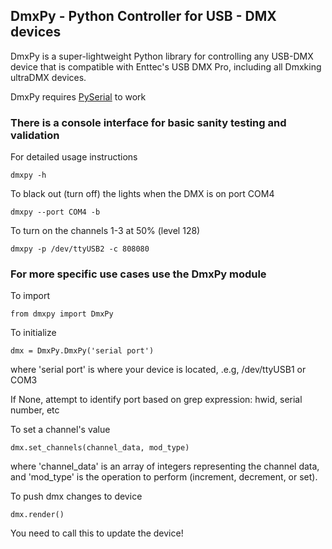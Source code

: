 ## DmxPy - Python Controller for USB - DMX devices

DmxPy is a super-lightweight Python library for controlling any USB-DMX device
that is compatible with Enttec's USB DMX Pro, including all Dmxking ultraDMX
devices.

DmxPy requires [PySerial](https://pypi.org/project/pyserial/) to work

### There is a console interface for basic sanity testing and validation

For detailed usage instructions

    dmxpy -h

To black out (turn off) the lights when the DMX is on port COM4

    dmxpy --port COM4 -b

To turn on the channels 1-3 at 50% (level 128)

    dmxpy -p /dev/ttyUSB2 -c 808080

### For more specific use cases use the DmxPy module
To import

    from dmxpy import DmxPy

To initialize

    dmx = DmxPy.DmxPy('serial port')
where 'serial port' is where your device is located, .e.g, /dev/ttyUSB1 or COM3

If None, attempt to identify port based on grep expression: hwid, serial number, etc

To set a channel's value

    dmx.set_channels(channel_data, mod_type)
where 'channel_data' is an array of integers representing the channel data, and
'mod_type' is the operation to perform (increment, decrement, or set).

To push dmx changes to device

    dmx.render()
You need to call this to update the device!
